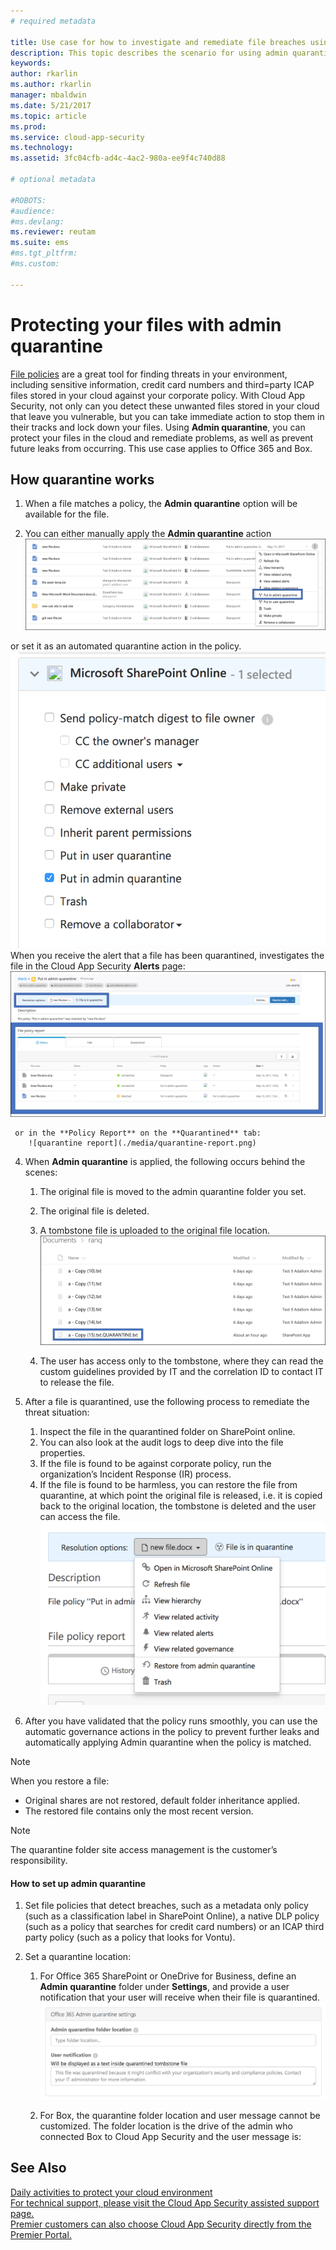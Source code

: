 ```yaml
---
# required metadata

title: Use case for how to investigate and remediate file breaches using admin quarantine | Microsoft Docs
description: This topic describes the scenario for using admin quarantine to control data breaches.
keywords:
author: rkarlin
ms.author: rkarlin
manager: mbaldwin
ms.date: 5/21/2017
ms.topic: article
ms.prod:
ms.service: cloud-app-security
ms.technology:
ms.assetid: 3fc04cfb-ad4c-4ac2-980a-ee9f4c740d88

# optional metadata

#ROBOTS:
#audience:
#ms.devlang:
ms.reviewer: reutam
ms.suite: ems
#ms.tgt_pltfrm:
#ms.custom:

---
```


# Protecting your files with admin quarantine  

[File policies](data-protection-policies.md) are a great tool for finding threats in your environment, including sensitive information, credit card numbers and third=party ICAP files stored in your cloud against your corporate policy. With Cloud App Security, not only can you detect these unwanted files stored in your cloud that leave you vulnerable, but you can take immediate action to stop them in their tracks and lock down your files. Using **Admin quarantine**, you can protect your files in the cloud and remediate problems, as well as prevent future leaks from occurring. This use case applies to Office 365 and Box.
 
## How quarantine works 

1. When a file matches a policy, the **Admin quarantine** option will be available for the file.

3. You can either manually apply the **Admin quarantine** action 
    ![quarantine action](./media/quarantine-action.png)


or set it as an automated quarantine action in the policy. 
    ![quarantine automatically](./media/quarantine-automated.png)
When you receive the alert that a file has been quarantined, investigates the file in the Cloud App Security **Alerts** page:
   ![quarantine alerts](./media/quarantine-alerts.png)
 
     or in the **Policy Report** on the **Quarantined** tab:
        ![quarantine report](./media/quarantine-report.png)
        
4. When **Admin quarantine** is applied, the following occurs behind the scenes:

    1. The original file is moved to the admin quarantine folder you set.
    2. The original file is deleted.
    3. A tombstone file is uploaded to the original file location.
      ![quarantine tombstone](./media/quarantine-tombstone.png)

    4. The user has access only to the tombstone, where they can read the custom guidelines provided by IT and the correlation ID to contact IT to release the file.
 
5. After a file is quarantined, use the following process to remediate the threat situation:
       
    1. Inspect the file in the quarantined folder on SharePoint online.
    3. You can also look at the audit logs to deep dive into the file properties.
    4. If the file is found to be against corporate policy, run the organization’s Incident Response (IR) process.
    5. If the file is found to be harmless, you can restore the file from quarantine, at which point the original file is released, i.e. it is copied back to the original location, the tombstone is deleted and the user can access the file.
       ![quarantine restore](./media/quarantine-restore.png)
6. After you have validated that the policy runs smoothly, you can use the automatic governance actions in the policy to prevent further leaks and automatically applying Admin quarantine when the policy is matched.

>[!NOTE]
>When you restore a file:
- Original shares are not restored, default folder inheritance applied.
- The restored file contains only the most recent version.


>[!NOTE]
>The quarantine folder site access management is the customer’s responsibility.

#### How to set up admin quarantine

1. Set file policies that detect breaches, such as a metadata only policy (such as a classification label in SharePoint Online), a native DLP policy (such as a policy that searches for credit card numbers) or an ICAP third party policy (such as a policy that looks for Vontu).

2. Set a quarantine location:
    1. For Office 365 SharePoint or OneDrive for Business, define an **Admin quarantine** folder under **Settings**, and provide a user notification that your user will receive when their file is quarantined. 
    ![quarantine settings](./media/quarantine-settings.png)

    2. For Box, the quarantine folder location and user message cannot be customized. The folder location is the drive of the admin who connected Box to Cloud App Security and the user message is: 



## See Also  
[Daily activities to protect your cloud environment](daily-activities-to-protect-your-cloud-environment.md)   
[For technical support, please visit the Cloud App Security assisted support page.](http://support.microsoft.com/oas/default.aspx?prid=16031)   
[Premier customers can also choose Cloud App Security directly from the Premier Portal.](https://premier.microsoft.com/)  
  
  
